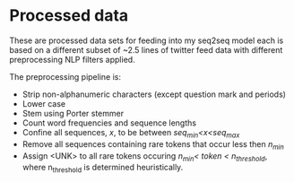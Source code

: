 # Processed data

These are processed data sets for feeding into my seq2seq model each is based on a different subset of ~2.5 lines of twitter feed data with different preprocessing NLP filters applied. 

The preprocessing pipeline is:

  - Strip non-alphanumeric characters (except question mark and periods)
  - Lower case
  - Stem using Porter stemmer
  - Count word frequencies and sequence lengths
  - Confine all sequences, *x*, to be between *seq<sub>min</sub><x<seq<sub>max</sub>*
  - Remove all sequences containing rare tokens that occur less then *n<sub>min</sub>*
  - Assign \<UNK\> to all rare tokens occuring *n<sub>min</sub>< token < n<sub>threshold</sub>*, where n<sub>threshold</sub> is determined heuristically.
